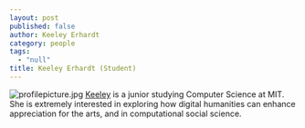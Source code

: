 ```yaml
---
layout: post
published: false
author: Keeley Erhardt
category: people
tags: 
  - "null"
title: Keeley Erhardt (Student)
---
```


![profilepicture.jpg]({{site.baseurl}}/assets/profilepicture.jpg)
[Keeley](http://keeleyerhardt.me) is a junior studying Computer Science at MIT. She is extremely interested in exploring how digital humanities can enhance appreciation for the arts, and in computational social science.

